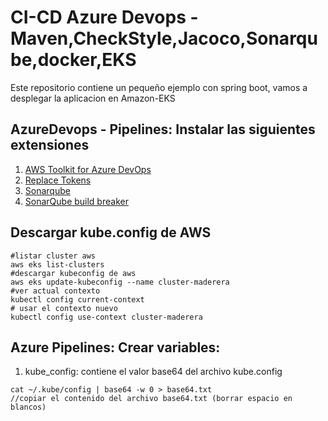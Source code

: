 # CI-CD Azure Devops - Maven,CheckStyle,Jacoco,Sonarqube,docker,EKS

Este repositorio contiene un pequeño ejemplo con spring boot, vamos a desplegar la aplicacion en Amazon-EKS
  

## AzureDevops - Pipelines: Instalar las siguientes extensiones
1. [AWS Toolkit for Azure DevOps](https://marketplace.visualstudio.com/items?itemName=AmazonWebServices.aws-vsts-tools)
2. [Replace Tokens](https://marketplace.visualstudio.com/items?itemName=qetza.replacetokens)
3. [Sonarqube](https://marketplace.visualstudio.com/items?itemName=SonarSource.sonarqube)
4. [SonarQube build breaker](https://marketplace.visualstudio.com/items?itemName=SimondeLang.sonar-buildbreaker)

## Descargar kube.config de AWS
```
#listar cluster aws
aws eks list-clusters
#descargar kubeconfig de aws
aws eks update-kubeconfig --name cluster-maderera 
#ver actual contexto
kubectl config current-context
# usar el contexto nuevo
kubectl config use-context cluster-maderera
```
## Azure Pipelines: Crear variables:
1. kube_config: contiene el valor base64 del archivo kube.config
```
cat ~/.kube/config | base64 -w 0 > base64.txt
//copiar el contenido del archivo base64.txt (borrar espacio en blancos)
```
